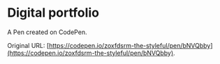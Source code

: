 # Digital portfolio 

A Pen created on CodePen.

Original URL: [https://codepen.io/zoxfdsrm-the-styleful/pen/bNVQbby](https://codepen.io/zoxfdsrm-the-styleful/pen/bNVQbby).

